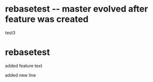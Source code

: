 # rebasetest -- master evolved after feature was created
test3
# rebasetest
added feature text

added new line
